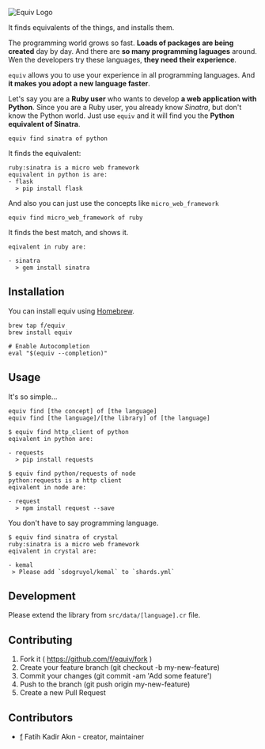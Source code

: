 ![Equiv Logo](https://rawgit.com/f/equiv/master/asset/equiv-logo.svg)

It finds equivalents of the things, and installs them.

The programming world grows so fast. **Loads of packages are being created** day by
day. And there are **so many programming laguages** around. Wen the developers try
these languages, **they need their experience**.

`equiv` allows you to use your experience in all programming languages. And **it
makes you adopt a new language faster**.

Let's say you are a **Ruby user** who wants to develop **a web application with Python**.
Since you are a Ruby user, you already know *Sinatra*, but don't know the Python world.
Just use `equiv` and it will find you the **Python equivalent of Sinatra**.
```
equiv find sinatra of python
```

It finds the equivalent:
```
ruby:sinatra is a micro web framework
equivalent in python is are:
- flask
  > pip install flask
```

And also you can just use the concepts like `micro_web_framework`
```
equiv find micro_web_framework of ruby
```

It finds the best match, and shows it.
```
eqivalent in ruby are:

- sinatra
  > gem install sinatra
```

## Installation

You can install equiv using [Homebrew](http://brew.sh).

```
brew tap f/equiv
brew install equiv

# Enable Autocompletion
eval "$(equiv --completion)"
```

## Usage

It's so simple...

```
equiv find [the concept] of [the language]
equiv find [the language]/[the library] of [the language]
```

```
$ equiv find http_client of python
eqivalent in python are:

- requests
  > pip install requests
```

```
$ equiv find python/requests of node
python:requests is a http client
eqivalent in node are:

- request
  > npm install request --save
```

You don't have to say programming language.

```
$ equiv find sinatra of crystal
ruby:sinatra is a micro web framework
eqivalent in crystal are:

- kemal
 > Please add `sdogruyol/kemal` to `shards.yml`
```

## Development

Please extend the library from `src/data/[language].cr` file.

## Contributing

1. Fork it ( https://github.com/f/equiv/fork )
2. Create your feature branch (git checkout -b my-new-feature)
3. Commit your changes (git commit -am 'Add some feature')
4. Push to the branch (git push origin my-new-feature)
5. Create a new Pull Request

## Contributors

- [f](https://github.com/f) Fatih Kadir Akın - creator, maintainer
